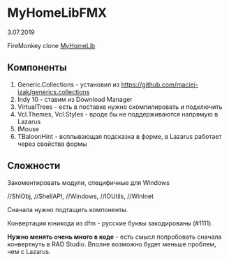 MyHomeLibFMX
============

3.07.2019

FireMonkey clone [MyHomeLib](https://github.com/OleksiyPenkov/MyHomeLib)

Компоненты
----------

1. Generic.Collections - установил из https://github.com/maciej-izak/generics.collections
2. Indy 10 - ставим из Download Manager
3. VirtualTrees - есть в поставке нужно скомпилировать и подключить
4. Vcl.Themes, Vcl.Styles - вроде бы не поддерживаются напрямую в Lazarus
6. IMouse
7. TBaloonHint - всплывающая подсказка в форме, в Lazarus работает через свойства формы

Сложности
---------

Закоментировать модули, специфичные для Windows

//ShlObj,
//ShellAPI,
//Windows,
//IOUtils,
//WinInet

Сначала нужно подтащить компоненты.

Конвертация юникода из dfm - русские буквы закодированы (#1111).

**Нужно менять очень много в коде** - есть смысл попробовать сначала конвертнуть в RAD Studio.
Вполне возможно будет меньше проблем, чем с Lazarus.

